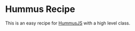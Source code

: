 # Hummus Recipe

This is an easy recipe for [HummusJS](https://github.com/galkahana/HummusJS) with a high level class.
